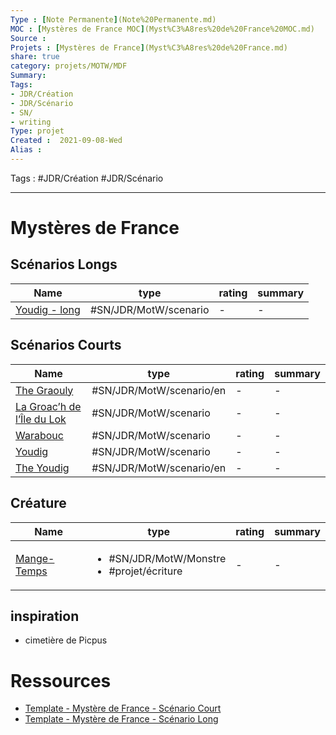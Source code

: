 ```yaml
---
Type : [Note Permanente](Note%20Permanente.md)
MOC : [Mystères de France MOC](Myst%C3%A8res%20de%20France%20MOC.md)
Source :
Projets : [Mystères de France](Myst%C3%A8res%20de%20France.md)
share: true 
category: projets/MOTW/MDF
Summary: 
Tags:
- JDR/Création 
- JDR/Scénario
- SN/
- writing
Type: projet
Created :  2021-09-08-Wed
Alias :
---
```


Tags : #JDR/Création #JDR/Scénario

***
# Mystères de France

## Scénarios Longs
| Name                                                                                            | type                  | rating | summary |
| ----------------------------------------------------------------------------------------------- | --------------------- | ------ | ------- |
| [Youdig - long](./long/Youdig%20-%20long.md) | #SN/JDR/MotW/scenario | \-     | \-      |



## Scénarios Courts
| Name                                                                                                                       | type                     | rating | summary |
| -------------------------------------------------------------------------------------------------------------------------- | ------------------------ | ------ | ------- |
| [The Graouly](The%20Graouly.md)                               | #SN/JDR/MotW/scenario/en | \-     | \-      |
| [La Groac’h de l’Île du Lok](./court/La%20Groac%E2%80%99h%20de%20l%E2%80%99%C3%8Ele%20du%20Lok.md) | #SN/JDR/MotW/scenario    | \-     | \-      |
| [Warabouc](./court/Warabouc.md)                                     | #SN/JDR/MotW/scenario    | \-     | \-      |
| [Youdig](./court/Youdig.md)                                         | #SN/JDR/MotW/scenario    | \-     | \-      |
| [The Youdig](./court/The%20Youdig.md)                                 | #SN/JDR/MotW/scenario/en | \-     | \-      |


## Créature
| Name                                                                                          | type                                                            | rating | summary |
| --------------------------------------------------------------------------------------------- | --------------------------------------------------------------- | ------ | ------- |
| [Mange-Temps](./monstre/Mange-Temps.md) | <ul><li>#SN/JDR/MotW/Monstre</li><li>#projet/écriture</li></ul> | \-     | \-      |



## inspiration 
- cimetière de Picpus

# Ressources
- [Template - Mystère de France - Scénario Court](Template%20-%20Myst%C3%A8re%20de%20France%20-%20Sc%C3%A9nario%20Court.md)
- [Template - Mystère de France - Scénario Long](Template%20-%20Myst%C3%A8re%20de%20France%20-%20Sc%C3%A9nario%20Long.md)

